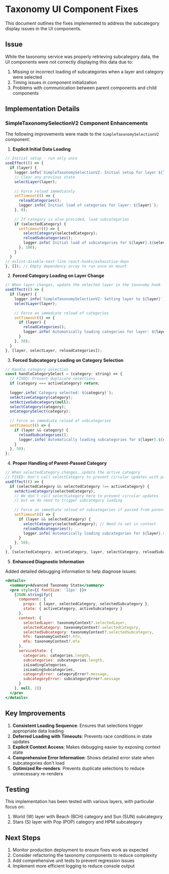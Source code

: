 # Taxonomy UI Component Fixes

This document outlines the fixes implemented to address the subcategory display issues in the UI components.

## Issue

While the taxonomy service was properly retrieving subcategory data, the UI components were not correctly displaying this data due to:

1. Missing or incorrect loading of subcategories when a layer and category were selected
2. Timing issues in component initialization
3. Problems with communication between parent components and child components

## Implementation Details

### SimpleTaxonomySelectionV2 Component Enhancements

The following improvements were made to the `SimpleTaxonomySelectionV2` component:

1. **Explicit Initial Data Loading**

```javascript
// Initial setup - run only once
useEffect(() => {
  if (layer) {
    logger.info(`SimpleTaxonomySelectionV2: Initial setup for layer ${layer}`);
    // Clear any previous state
    selectLayer(layer);
    
    // Force reload immediately
    setTimeout(() => {
      reloadCategories();
      logger.info(`Initial load of categories for layer: ${layer}`);
    }, 0);
    
    // If category is also provided, load subcategories
    if (selectedCategory) {
      setTimeout(() => {
        selectCategory(selectedCategory);
        reloadSubcategories();
        logger.info(`Initial load of subcategories for ${layer}.${selectedCategory}`);
      }, 100);
    }
  }
// eslint-disable-next-line react-hooks/exhaustive-deps
}, []); // Empty dependency array to run once on mount
```

2. **Forced Category Loading on Layer Change**

```javascript
// When layer changes, update the selected layer in the taxonomy hook
useEffect(() => {
  if (layer) {
    logger.info(`SimpleTaxonomySelectionV2: Setting layer to ${layer}`);
    selectLayer(layer);
    
    // Force an immediate reload of categories
    setTimeout(() => {
      if (layer) {
        reloadCategories();
        logger.info(`Automatically loading categories for layer: ${layer}`);
      }
    }, 50);
  }
}, [layer, selectLayer, reloadCategories]);
```

3. **Forced Subcategory Loading on Category Selection**

```javascript
// Handle category selection
const handleCategorySelect = (category: string) => {
  // FIXED: Prevent duplicate selections
  if (category === activeCategory) return;
  
  logger.info(`Category selected: ${category}`);
  setActiveCategory(category);
  setActiveSubcategory(null);
  selectCategory(category);
  onCategorySelect(category);
  
  // Force an immediate reload of subcategories
  setTimeout(() => {
    if (layer && category) {
      reloadSubcategories();
      logger.info(`Automatically loading subcategories for ${layer}.${category}`);
    }
  }, 50);
};
```

4. **Proper Handling of Parent-Passed Category**

```javascript
// When selectedCategory changes, update the active category
// FIXED: Don't call selectCategory to prevent circular updates with parent
useEffect(() => {
  if (selectedCategory && selectedCategory !== activeCategory) {
    setActiveCategory(selectedCategory);
    // We don't call selectCategory here to prevent circular updates
    // but we do need to trigger subcategory loading
    
    // Force an immediate reload of subcategories if passed from parent
    setTimeout(() => {
      if (layer && selectedCategory) {
        selectCategory(selectedCategory); // Need to set in context
        reloadSubcategories();
        logger.info(`Automatically loading subcategories for ${layer}.${selectedCategory} (from parent)`);
      }
    }, 50);
  }
}, [selectedCategory, activeCategory, layer, selectCategory, reloadSubcategories]);
```

5. **Enhanced Diagnostic Information**

Added detailed debugging information to help diagnose issues:

```jsx
<details>
  <summary>Advanced Taxonomy State</summary>
  <pre style={{ fontSize: '11px' }}>
    {JSON.stringify({
      component: {
        props: { layer, selectedCategory, selectedSubcategory },
        state: { activeCategory, activeSubcategory }
      },
      context: {
        selectedLayer: taxonomyContext?.selectedLayer,
        selectedCategory: taxonomyContext?.selectedCategory,
        selectedSubcategory: taxonomyContext?.selectedSubcategory,
        hfn: taxonomyContext?.hfn,
        mfa: taxonomyContext?.mfa
      },
      serviceState: {
        categories: categories.length,
        subcategories: subcategories.length,
        isLoadingCategories,
        isLoadingSubcategories,
        categoryError: categoryError?.message,
        subcategoryError: subcategoryError?.message
      }
    }, null, 2)}
  </pre>
</details>
```

## Key Improvements

1. **Consistent Loading Sequence**: Ensures that selections trigger appropriate data loading
2. **Deferred Loading with Timeouts**: Prevents race conditions in state updates
3. **Explicit Context Access**: Makes debugging easier by exposing context state
4. **Comprehensive Error Information**: Shows detailed error state when subcategories don't load
5. **Optimized Re-renders**: Prevents duplicate selections to reduce unnecessary re-renders

## Testing

This implementation has been tested with various layers, with particular focus on:

1. World (W) layer with Beach (BCH) category and Sun (SUN) subcategory
2. Stars (S) layer with Pop (POP) category and HPM subcategory

## Next Steps

1. Monitor production deployment to ensure fixes work as expected
2. Consider refactoring the taxonomy components to reduce complexity
3. Add comprehensive unit tests to prevent regression issues
4. Implement more efficient logging to reduce console output